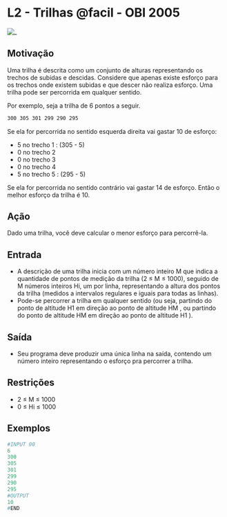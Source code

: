 # L2 - Trilhas @facil - OBI 2005

![_](https://raw.githubusercontent.com/qxcodefup/arcade/master/base/facil/cover.jpg)

## Motivação

Uma trilha é descrita como um conjunto de alturas representando os trechos de subidas e descidas. Considere que apenas existe esforço para os trechos onde existem subidas e que descer não realiza esforço. Uma trilha pode ser percorrida em qualquer sentido.

Por exemplo, seja a trilha de 6 pontos a seguir.

```txt
300 305 301 299 290 295
```

Se ela for percorrida no sentido esquerda direita vai gastar 10 de esforço:

- 5 no trecho 1 : (305 - 5)
- 0 no trecho 2
- 0 no trecho 3
- 0 no trecho 4
- 5 no trecho 5 : (295 - 5)

Se ela for percorrida no sentido contrário vai gastar 14 de esforço. Então o melhor esforço da trilha é 10.

## Ação

Dado uma trilha, você deve calcular o menor esforço para percorrê-la.
  
## Entrada

- A descrição de uma trilha inicia com um número inteiro M que indica a quantidade de pontos de medição da trilha (2 ≤ M ≤ 1000), seguido de M números inteiros Hi, um por linha, representando a altura dos pontos da trilha (medidos a intervalos regulares e iguais para todas as linhas).
- Pode-se percorrer a trilha em qualquer sentido (ou seja, partindo do ponto de altitude H1 em direção ao ponto de altitude HM , ou partindo do ponto de altitude HM em direção ao ponto de altitude H1 ).
  
## Saída

- Seu programa deve produzir uma única linha na saı́da, contendo um número inteiro representando o esforço pra percorrer a trilha.

## Restrições

- 2 ≤ M ≤ 1000  
- 0 ≤ Hi ≤ 1000

## Exemplos

``` py
#INPUT 00
6
300
305
301
299
290
295
#OUTPUT
10
#END
```
